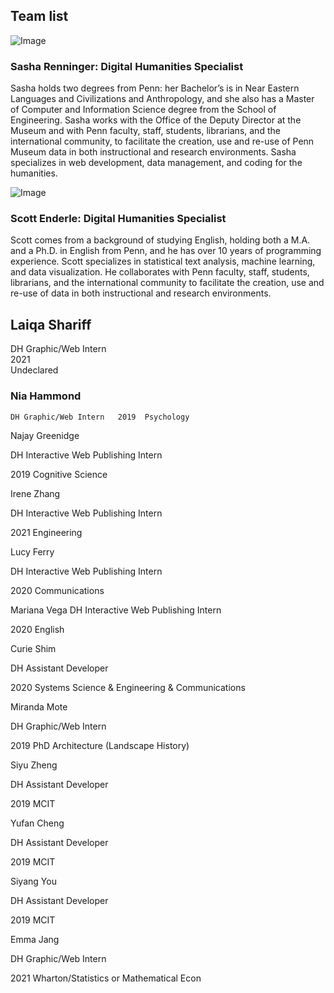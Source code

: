 ## Team list

![Image](/image/sashafr125.jpg)<br/>
### Sasha Renninger: Digital Humanities Specialist

Sasha holds two degrees from Penn: her Bachelor’s is in Near Eastern Languages and Civilizations and Anthropology, and she also has a Master of Computer and Information Science degree from the School of Engineering. Sasha works with the Office of the Deputy Director at the Museum and with Penn faculty, staff, students, librarians, and the international community, to facilitate the creation, use and re-use of Penn Museum data in both instructional and research environments. Sasha specializes in web development, data management, and coding for the humanities.

![Image](/image/enderlej125.jpg)<br/>
### Scott Enderle: Digital Humanities Specialist
Scott comes from a background of studying English, holding both a M.A. and a Ph.D. in English from Penn, and he has over 10 years of programming experience. Scott specializes in statistical text analysis, machine learning, and data visualization. He collaborates with Penn faculty, staff, students, librarians, and the international community to facilitate the creation, use and re-use of data in both instructional and research environments.


## Laiqa Shariff
DH Graphic/Web Intern   
2021  
Undeclared

### Nia Hammond
    DH Graphic/Web Intern   2019  Psychology

Najay Greenidge

DH Interactive Web Publishing Intern

2019
Cognitive Science

Irene Zhang

DH Interactive Web Publishing Intern

2021
Engineering

Lucy Ferry

DH Interactive Web Publishing Intern

2020
Communications


Mariana Vega
DH Interactive Web Publishing Intern

2020
English


Curie Shim

DH Assistant Developer

2020
Systems Science & Engineering & Communications


Miranda Mote

DH Graphic/Web Intern

2019
PhD Architecture (Landscape History)


Siyu Zheng

DH Assistant Developer

2019
MCIT


Yufan Cheng

DH Assistant Developer

2019
MCIT


Siyang You


DH Assistant Developer

2019
MCIT


Emma Jang

DH Graphic/Web Intern

2021
Wharton/Statistics or Mathematical Econ
